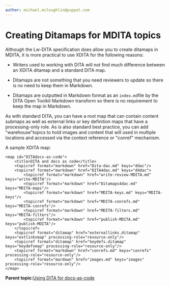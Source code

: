 ```yaml
---
author: michael.mcloughlin@puppet.com
---
```


# Creating Ditamaps for MDITA topics

Although the Lw-DITA specification does allow you to create ditamaps in MDITA, it is more practical to use XDITA for the following reasons:

-   Writers used to working with DITA will not find much difference between an XDITA ditamap and a standard DITA map.

-   Ditamaps are not something that you need reviewers to update so there is no need to keep them in Markdown.

-   Ditamaps are outputted in Markdown format as an `index.md`file by the DITA Open Toolkit Markdown transform so there is no requirement to keep the map in Markdown.


As with standard DITA, you can have a root map that can contain content submaps as well as external links or key definition maps that have a processing-only role. As is also standard best practice, you can add "warehouse"topics to hold images and content that will used in multiple locations and accessed via the context reference or "conref" mechanism.

A sample XDITA map:

```
<map id="DITAdocs-as-code">    
    <title>DITA and docs as code</title>
    <topicref format="markdown" href="Dita-dac.md" keys="ddac"/>
    <topicref format="markdown" href="DITA4dac.md" keys="d4dac">
        <topicref format="markdown" href="write-review-MDITA.md" keys="write-MDITA"/>
        <topicref format="markdown" href="Ditamaps4dac.md" keys="MDITA-maps"/>
        <topicref format="markdown" href="MDITA-keys.md" keys="MDITA-keys"/>
        <topicref format="markdown" href="MDITA-conrefs.md" keys="MDITA-conrefs"/>
        <topicref format="markdown" href="MDITA-filters.md" keys="MDITA-filters"/>
        <topicref format="markdown" href="publish-MDITA.md" keys="publish-MDITA"/>
    </topicref>
    <topicref format="ditamap" href="externallinks.ditamap" keys="extlinksmap" processing-role="resource-only"/>
    <topicref format="ditamap" href="keydefs.ditamap" keys="keydefsmap" processing-role="resource-only"/>
    <topicref format="markdown" href="conrefs.md" keys="conrefs" processing-role="resource-only"/>
    <topicref format="mardown" href="images.md" keys="images" processing-role="resource-only"/>   
</map>
```

**Parent topic:**[Using DITA for docs-as-code](DITA4dac.md)

